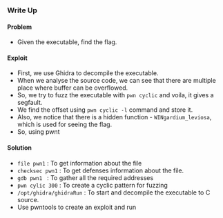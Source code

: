 ### Write Up

#### Problem

- Given the executable, find the flag.

#### Exploit

- First, we use Ghidra to decompile the executable.
- When we analyse the source code, we can see that there are multiple place where buffer can be overflowed.
- So, we try to fuzz the executable with `pwn cyclic` and voila, it gives a segfault.
- We find the offset using `pwn cyclic -l` command and store it.
- Also, we notice that there is a hidden function - `WINgardium_leviosa`, which is used for seeing the flag.
- So, using pwnt

#### Solution

- `file pwn1` : To get information about the file
- `checksec pwn1` : To get defenses information about the file.
- `gdb pwn1 ` : To gather all the required addresses
- `pwn cylic 300` : To create a cyclic pattern for fuzzing
- `/opt/ghidra/ghidraRun` : To start and decompile the executable to C source.
- Use pwntools to create an exploit and run
